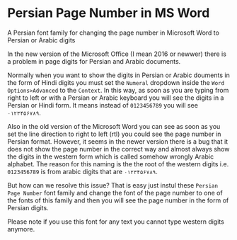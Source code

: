 # Persian Page Number in MS Word

A Persian font family for changing the page number in Microsoft Word to Persian or Arabic digits  

In the new version of the Microsoft Office (I mean 2016 or newwer) there is a problem in page digits for Persian and Arabic documents. 

Normally when you want to show the digits in Persian or Arabic douments in the form of Hindi digits you must set the `Numeral` dropdown inside the `Word Options>Advanced` to the `Context`. In this way, as soon as you are typing from right to left or with a Persian or Arabic keyboard you will see the digits in a Persian or Hindi form. It means instead of `0123456789` you will see `۰۱۲۳۴۵۶۷۸۹`.

Also in the old version of the Microsoft Word you can see as soon as you set the line direction to right to left (rtl) you could see the page number in Persian format. However, it seems in the newer version there is a bug that it does not show the page number in the correct way and almost always show the digits in the western form which is called somehow wrongly Arabic alphabet. The reason for this naming is the the root of the western digits i.e. `0123456789` is from arabic digits that are `۰۱۲۳۴۵۶۷۸۹`.

But how can we resolve this issue? That is easy just instul these `Persian Page Number` font family and change the font of the page number to one of the fonts of this family and then you will see the page number in the form of Persian digits. 

Please note if you use this font for any text you cannot type western digits anymore. 
